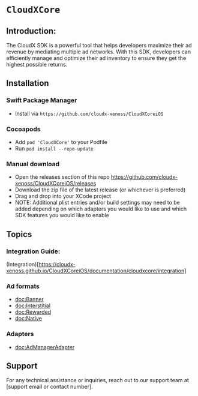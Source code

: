 # ``CloudXCore``

## Introduction:
The CloudX SDK is a powerful tool that helps developers maximize their ad revenue by mediating multiple ad networks. With this SDK, developers can efficiently manage and optimize their ad inventory to ensure they get the highest possible returns.

## Installation 
### Swift Package Manager
- Install via `https://github.com/cloudx-xenoss/CloudXCoreiOS`

### Cocoapods 
- Add `pod 'CloudXCore'` to your Podfile
- Run `pod install --repo-update`

### Manual download
- Open the releases section of this repo https://github.com/cloudx-xenoss/CloudXCoreiOS/releases
- Download the zip file of the latest release (or whichever is preferred)
- Drag and drop into your XCode project
- NOTE: Additional plist entries and/or build settings may need to be added depending on which adapters you would like to use and which SDK features you would like to enable

## Topics

### Integration Guide:
(Integration)[https://cloudx-xenoss.github.io/CloudXCoreiOS/documentation/cloudxcore/integration]

### Ad formats

- <doc:Banner>
- <doc:Interstitial>
- <doc:Rewarded>
- <doc:Native>

### Adapters

- <doc:AdManagerAdapter>

## Support

For any technical assistance or inquiries, reach out to our support team at [support email or contact number].

